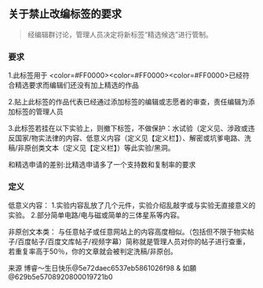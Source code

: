 ## 关于禁止改编标签的要求

> 经编辑群讨论，管理人员决定将新标签“精选候选”进行管制。

### 要求

1.此标签用于 <color=#FF0000><color=#FF0000><color=#FF0000>已经符合精选要求而编辑们还没有加上精选的作品</color></color></color>

2.贴上此标签的作品代表已经通过添加标签的编辑或志愿者的审查，责任编辑为添加标签的管理人员

3.此标签若挂在以下实验上，则撤下标签，不做保护：水试验（定义见、涉政或违反国家/物实法律的内容、低意义内容（定义见【定义栏】）、解密或坑爹电路、洗稿/非原创类文本（定义见【定义栏】）等此实验/黑洞。

和精选申请的差别:比精选申请多了一个支持数和复制率的要求

### 定义

低意义内容：
  1.实验内容乱放了几个元件，实验介绍乱敲字或与实验无直接意义的实验。
  2.部分简单电路/电与磁或简单的三体星系等内容。

非原创文本类：
  与任意帖子或任意网站上的内容高度相似。（包括但不限于物实帖子/百度帖子/百度文库帖子/视频字幕）简称就是管理人员对你的帖子进行查重，若重复率高于50％，你的文章就会被判定洗稿/非原创。

来源 博睿～生日快乐@5e72daec6537eb5861026f98 & 如願@629b5e5708920800019721b0